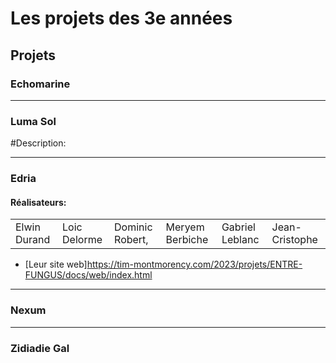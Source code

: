 # Les projets des 3e années

## Projets

### Echomarine

---

### Luma Sol


#Description:

---

### Edria
#### Réalisateurs:
<table>
  <tr>
    <td>
Elwin Durand
    </td>
    <td>
Loic Delorme
       </td>
    <td>
Dominic Robert,
      </td>
    <td>
Meryem Berbiche
      </td>
    <td>
Gabriel Leblanc
      </td>
    <td>
Jean-Cristophe
  </td>
  </tr>
     
  </table>
  
  - [Leur site web]https://tim-montmorency.com/2023/projets/ENTRE-FUNGUS/docs/web/index.html
  
---

### Nexum

---

### Zidiadie Gal


